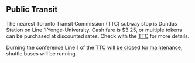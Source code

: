 ## Public Transit

The nearest Toronto Transit Commission (TTC) subway stop is Dundas Station on Line 1 Yonge-University. Cash fare is $3.25, or multiple tokens can be purchased at discounted rates. Check with the [TTC](https://www.ttc.ca/) for more details.

Durning the conference Line 1 of the [TTC will be closed for maintenance](http://www.ttc.ca/Service_Advisories/Subway_closures/Line1-Lawrence_Bloor_Nov12-13.jsp), shuttle buses will be running. 
